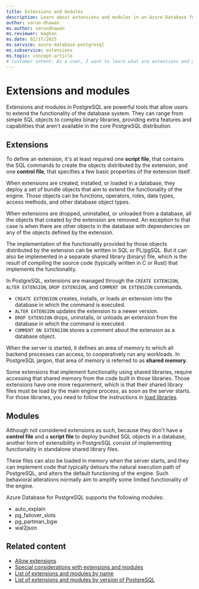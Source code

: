 ```yaml
---
title: Extensions and modules
description: Learn about extensions and modules in an Azure Database for PostgreSQL flexible server.
author: varun-dhawan
ms.author: varundhawan
ms.reviewer: maghan
ms.date: 02/17/2025
ms.service: azure-database-postgresql
ms.subservice: extensions
ms.topic: concept-article
# customer intent: As a user, I want to learn what are extensions and modules in an Azure Database for PostgreSQL flexible server.
---
```


# Extensions and modules

Extensions and modules in PostgreSQL are powerful tools that allow users to extend the functionality of the database system. They can range from simple SQL objects to complex binary libraries, providing extra features and capabilities that aren't available in the core PostgreSQL distribution.

## Extensions

To define an extension, it's at least required one **script file**, that contains the SQL commands to create the objects distributed by the extension, and one **control file**, that specifies a few basic properties of the extension itself.

When extensions are created, installed, or loaded in a database, they deploy a set of bundle objects that aim to extend the functionality of the engine. Those objects can be functions, operators, roles, data types, access methods, and other database object types.

When extensions are dropped, uninstalled, or unloaded from a database, all the objects that created by the extension are removed. An exception to that case is when there are other objects in the database with dependencies on any of the objects defined by the extension.

The implementation of the functionality provided by those objects distributed by the extension can be written in SQL or PL/pgSQL. But it can also be implemented in a separate shared library (binary) file, which is the result of compiling the source code (typically written in C or Rust) that implements the functionality.

In PostgreSQL, extensions are managed through the `CREATE EXTENSION`, `ALTER EXTENSION`, `DROP EXTENSION`, and `COMMENT ON EXTENSION` commands.

- `CREATE EXTENSION` creates, installs, or loads an extension into the database in which the command is executed.
- `ALTER EXTENSION` updates the extension to a newer version.
- `DROP EXTENSION` drops, uninstalls, or unloads an extension from the database in which the command is executed.
- `COMMENT ON EXTENSION` stores a comment about the extension as a database object.

When the server is started, it defines an area of memory to which all backend processes can access, to cooperatively run any workloads. In PostgreSQL jargon, that area of memory is referred to as **shared memory**.

Some extensions that implement functionality using shared libraries, require accessing that shared memory from the code built in those libraries. Those extensions have one more requirement, which is that their shared library files must be load by the main engine process, as soon as the server starts. For those libraries, you need to follow the instructions in [load libraries](how-to-load-libraries.md).

## Modules

Although not considered extensions as such, because they don't have a **control file** and a **script file** to deploy bundled SQL objects in a database, another form of extensibility in PostgreSQL consist of implementing functionality in standalone shared library files.

 These files can also be loaded in memory when the server starts, and they can implement code that typically detours the natural execution path of PostgreSQL, and alters the default functioning of the engine. Such behavioral alterations normally aim to amplify some limited functionality of the engine.

Azure Database for PostgreSQL supports the following modules:

- auto_explain
- pg_failover_slots
- pg_partman_bgw
- wal2json

## Related content

- [Allow extensions](how-to-allow-extensions.md)
- [Special considerations with extensions and modules](concepts-extensions-considerations.md)
- [List of extensions and modules by name](concepts-extensions-versions.md)
- [List of extensions and modules by version of PostgreSQL](concepts-extensions-by-engine.md)
